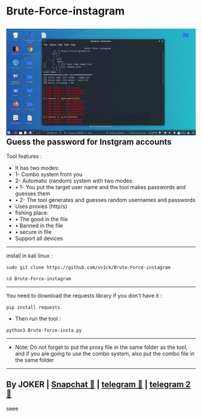 # Brute-Force-instagram
<img src="/insta.png"></img>
Guess the password for Instgram accounts
- 
Tool features :
- It has two modes:
- 1- Combo system from you
- 2- Automatic (random) system with two modes:
- • 1- You put the target user name and the tool makes passwords and guesses them
- • 2- The tool generates and guesses random usernames and passwords
- Uses proxies (http/s)
- fishing place:
- • The good in the file
- • Banned in the file
- • secure in file
- Support all devices
-----------------------
install in kali linux :
<!--START_SECTION:waka-->
```
sudo git clone https://github.com/vv1ck/Brute-Force-instagram
```
<!--END_SECTION:waka-->
<!--START_SECTION:waka-->
```
cd Brute-Force-instagram
```
<!--END_SECTION:waka-->
-----------------------
You need to download the requests library if you don't have it :
<!--START_SECTION:waka-->
```
pip install requests
```
<!--END_SECTION:waka-->
- Then run the tool :
<!--START_SECTION:waka-->
```
python3 Brute-force-insta.py
```
<!--END_SECTION:waka-->
---------------------
- Note: Do not forget to put the proxy file in the same folder as the tool, and if you are going to use the combo system, also put the combo file in the same folder
---------------------
By JOKER | <a class="" href="https://www.snapchat.com/add/jokermr5oos4800?">Snapchat 👻</a> | <a class="" href="http://t.me/vv1ck">telegram 🔷</a> | <a class="" href="http://t.me/TweakPY">telegram 2 🔷</a>
-
seee
